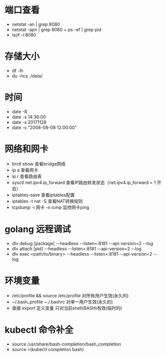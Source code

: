 # 端口查看
- netstat -an | grep 8080
- netstat -apn | grep 8080  +  ps -ef | grep pid
- lsof -i:8080

# 存储大小
- df -lh
- du -hcs ./data/

# 时间
- date -R
- date -s 14:36:00
- date -s 20171128
- date -s "2008-08-08 12:00:00"

# 网络和网卡
- brctl show 查看bridge网络
- ip a 查看网卡
- ip r 查看路由表
- sysctl net.ipv4.ip_forward 查看IP路由转发状态（net.ipv4.ip_forward = 1 开启）
- iptables-save 查看iptables配置
- iptables -t nat -S 查看NAT转换规则
- tcpdump -i 网卡 -n icmp 监控网卡ping

# golang 远程调试
- dlv debug [package] --headless --listen=:8181 --api-version=2 --log 
- dlv attach [pid] --headless --listen=:8181 --api-version=2 --log
- dlv exec <path/to/binary> --headless --listen=:8181 --api-version=2 --log

# 环境变量
- /etc/profile  && source /etc/profile  对所有用户生效(永久的)
- ~/.bash_profile ~./.bashrc 对单一用户生效(永久的)
- 直接 export 定义变量  只对当前shell(BASH)有效(临时的) 

# kubectl 命令补全
- source /usr/share/bash-completion/bash_completion
- source <(kubectl completion bash)
